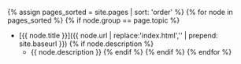 {% assign pages_sorted = site.pages | sort: 'order' %}
{% for node in pages_sorted %}
{% if node.group == page.topic %}
- [{{ node.title }}]({{ node.url | replace:'index.html','' | prepend: site.baseurl }})
{% if node.description %}
    - {{ node.description }}
{% endif %}
{% endif %}
{% endfor %}

